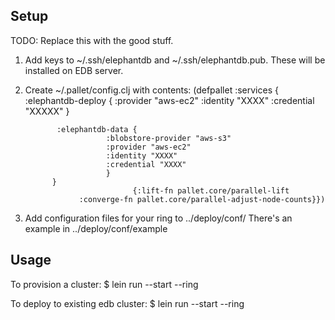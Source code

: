 ## Setup

TODO: Replace this with the good stuff.

1) Add keys to ~/.ssh/elephantdb and ~/.ssh/elephantdb.pub. These will be installed on EDB server.
2) Create ~/.pallet/config.clj with contents:
          (defpallet
               :services {
              :elephantdb-deploy {
                         :provider "aws-ec2"
                         :identity "XXXX"
                         :credential "XXXXX"
                         }

              :elephantdb-data {
                         :blobstore-provider "aws-s3"
                         :provider "aws-ec2"
                         :identity "XXXX"
                         :credential "XXXX"
                         }
             }
                               {:lift-fn pallet.core/parallel-lift
                   :converge-fn pallet.core/parallel-adjust-node-counts}})

3) Add configuration files for your ring to ../deploy/conf/<ring name>
   There's an example in ../deploy/conf/example

## Usage

To provision a cluster:
$ lein run --start --ring <ring name>

To deploy to existing edb cluster:
$ lein run --start --ring <ring name>

